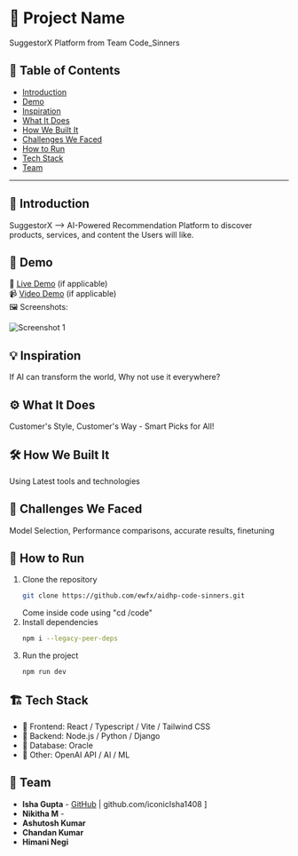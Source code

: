 # 🚀 Project Name
SuggestorX Platform from Team Code_Sinners

## 📌 Table of Contents
- [Introduction](#introduction)
- [Demo](#demo)
- [Inspiration](#inspiration)
- [What It Does](#what-it-does)
- [How We Built It](#how-we-built-it)
- [Challenges We Faced](#challenges-we-faced)
- [How to Run](#how-to-run)
- [Tech Stack](#tech-stack)
- [Team](#team)

---

## 🎯 Introduction
SuggestorX --> AI-Powered Recommendation Platform to discover products, services, and content the Users will like.

## 🎥 Demo
🔗 [Live Demo](#) (if applicable)  
📹 [Video Demo](#) (if applicable)  
🖼️ Screenshots:

![Screenshot 1](link-to-image)

## 💡 Inspiration
If AI can transform the world, Why not use it everywhere?

## ⚙️ What It Does
Customer's Style, Customer's Way - Smart Picks for All!

## 🛠️ How We Built It
Using Latest tools and technologies

## 🚧 Challenges We Faced
Model Selection, Performance comparisons, accurate results, finetuning

## 🏃 How to Run
1. Clone the repository  
   ```sh
   git clone https://github.com/ewfx/aidhp-code-sinners.git
   ```
   Come inside code using "cd /code"
2. Install dependencies  
   ```sh
   npm i --legacy-peer-deps
   ```
3. Run the project  
   ```sh
   npm run dev
   ```

## 🏗️ Tech Stack
- 🔹 Frontend: React / Typescript / Vite / Tailwind CSS
- 🔹 Backend: Node.js / Python / Django
- 🔹 Database: Oracle
- 🔹 Other: OpenAI API / AI / ML

## 👥 Team
- **Isha Gupta** - [GitHub](#) | github.com/iconicIsha1408 ]
- **Nikitha M** -
- **Ashutosh Kumar** 
- **Chandan Kumar**
- **Himani Negi**
